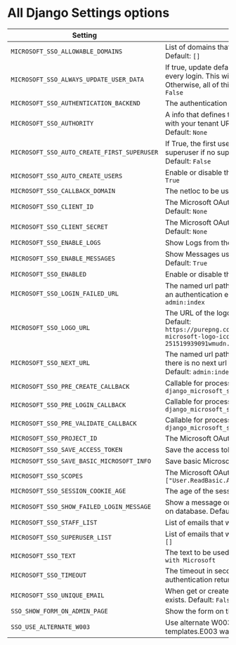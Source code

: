 # All Django Settings options

| Setting                                     | Description                                                                                                                                                                           |
|---------------------------------------------|---------------------------------------------------------------------------------------------------------------------------------------------------------------------------------------|
| `MICROSOFT_SSO_ALLOWABLE_DOMAINS`           | List of domains that will be allowed to create users. Default: `[]`                                                                                                                   |
| `MICROSOFT_SSO_ALWAYS_UPDATE_USER_DATA`     | If true, update default user info from Microsoft data at every login. This will also make their password unusable. Otherwise, all of this happens only on create. Default: `False`    |
| `MICROSOFT_SSO_AUTHENTICATION_BACKEND`      | The authentication backend to use.  Default: `None`                                                                                                                                   |
| `MICROSOFT_SSO_AUTHORITY`                   | A info that defines the token authority. You should set it with your tenant URL or AuthorityBuilder instance. Default: `None`                                                         |
| `MICROSOFT_SSO_AUTO_CREATE_FIRST_SUPERUSER` | If True, the first user that logs in will be created as superuser if no superuser exists in the database at all. Default: `False`                                                     |
| `MICROSOFT_SSO_AUTO_CREATE_USERS`           | Enable or disable the auto-create users feature. Default: `True`                                                                                                                      |
| `MICROSOFT_SSO_CALLBACK_DOMAIN`             | The netloc to be used on Callback URI. Default: `None`                                                                                                                                |
| `MICROSOFT_SSO_CLIENT_ID`                   | The Microsoft OAuth 2.0 Web Application Client ID. Default: `None`                                                                                                                    |
| `MICROSOFT_SSO_CLIENT_SECRET`               | The Microsoft OAuth 2.0 Web Application Client Secret. Default: `None`                                                                                                                |
| `MICROSOFT_SSO_ENABLE_LOGS`                 | Show Logs from the library. Default: `True`                                                                                                                                           |
| `MICROSOFT_SSO_ENABLE_MESSAGES`             | Show Messages using Django Messages Framework. Default: `True`                                                                                                                        |
| `MICROSOFT_SSO_ENABLED`                     | Enable or disable the plugin. Default: `True`                                                                                                                                         |
| `MICROSOFT_SSO_LOGIN_FAILED_URL`            | The named url path that the user will be redirected to if an authentication error is encountered. Default: `admin:index`                                                              |
| `MICROSOFT_SSO_LOGO_URL`                    | The URL of the logo to be used on the login button. Default: `https://purepng.com/public/uploads/large/purepng.com-microsoft-logo-iconlogobrand-logoiconslogos-251519939091wmudn.png` |
| `MICROSOFT_SSO_NEXT_URL`                    | The named url path that the user will be redirected if there is no next url after successful authentication. Default: `admin:index`                                                   |
| `MICROSOFT_SSO_PRE_CREATE_CALLBACK`         | Callable for processing pre-create logic. Default: `django_microsoft_sso.hooks.pre_create_user`                                                                                       |
| `MICROSOFT_SSO_PRE_LOGIN_CALLBACK`          | Callable for processing pre-login logic. Default: `django_microsoft_sso.hooks.pre_login_user`                                                                                         |
| `MICROSOFT_SSO_PRE_VALIDATE_CALLBACK`       | Callable for processing pre-validate logic. Default: `django_microsoft_sso.hooks.pre_validate_user`                                                                                   |
| `MICROSOFT_SSO_PROJECT_ID`                  | The Microsoft OAuth 2.0 Project ID. Default: `None`                                                                                                                                   |
| `MICROSOFT_SSO_SAVE_ACCESS_TOKEN`           | Save the access token in the session. Default: `False`                                                                                                                                |
| `MICROSOFT_SSO_SAVE_BASIC_MICROSOFT_INFO`   | Save basic Microsoft info on database. Default: `True`                                                                                                                                |
| `MICROSOFT_SSO_SCOPES`                      | The Microsoft OAuth 2.0 Scopes. Default: `["User.ReadBasic.All"]`                                                                                                                     |
| `MICROSOFT_SSO_SESSION_COOKIE_AGE`          | The age of the session cookie in seconds. Default: `3600`                                                                                                                             |
| `MICROSOFT_SSO_SHOW_FAILED_LOGIN_MESSAGE`   | Show a message on browser when the user creation fails on database. Default: `False`                                                                                                  |
| `MICROSOFT_SSO_STAFF_LIST`                  | List of emails that will be created as staff. Default: `[]`                                                                                                                           |
| `MICROSOFT_SSO_SUPERUSER_LIST`              | List of emails that will be created as superuser. Default: `[]`                                                                                                                       |
| `MICROSOFT_SSO_TEXT`                        | The text to be used on the login button. Default: `Sign in with Microsoft`                                                                                                            |
| `MICROSOFT_SSO_TIMEOUT`                     | The timeout in seconds for the Microsoft SSO authentication returns info, in minutes. Default: `10`                                                                                   |
| `MICROSOFT_SSO_UNIQUE_EMAIL`                | When get or create a new user, check if the email already exists. Default: `False`                                                                                                    |
| `SSO_SHOW_FORM_ON_ADMIN_PAGE`               | Show the form on the admin page. Default: `True`                                                                                                                                      |
| `SSO_USE_ALTERNATE_W003`                    | Use alternate W003 warning. You need to silence original templates.E003 warning. Default: `False`                                                                                     |
